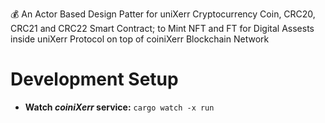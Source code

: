 
💰 An Actor Based Design Patter for uniXerr Cryptocurrency Coin, CRC20, CRC21 and CRC22 Smart Contract; to Mint NFT and FT for Digital Assests inside uniXerr Protocol on top of coiniXerr Blockchain Network

# Development Setup

* **Watch _coiniXerr_ service:** ```cargo watch -x run```

